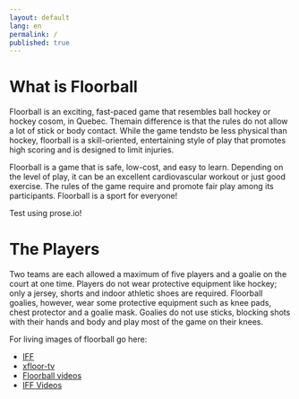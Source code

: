 ```yaml
---
layout: default
lang: en
permalink: /
published: true
---
```


# What is Floorball

Floorball is an exciting, fast-paced game that resembles ball hockey or hockey cosom, in Quebec. Themain difference is that the rules do not allow a lot of stick or body contact. While the game tendsto be less physical than hockey, floorball is a skill-oriented, entertaining style of play that promotes high scoring and is designed to limit injuries.

Floorball is a game that is safe, low-cost, and easy to learn. Depending on the level of play, it can be an excellent cardiovascular workout or just good exercise. The rules of the game require and promote fair play among its participants. Floorball is a sport for everyone!

Test using prose.io!

# The Players

Two teams are each allowed a maximum of five players and a goalie on the court at one time. Players
do not wear protective equipment like hockey; only a jersey, shorts and indoor athletic shoes are
required. Floorball goalies, however, wear some protective equipment such as knee pads, chest
protector and a goalie mask. Goalies do not use sticks, blocking shots with their hands and body and
play most of the game on their knees.

For living images of floorball go here:

* [IFF](http://www.floorball.org/)
* [xfloor-tv](http://www.xfloor.tv/)
* [Floorball videos](http://www.southernvipers.com/videos.htm)
* [IFF Videos](http://www.youtube.com/user/iffchannel)